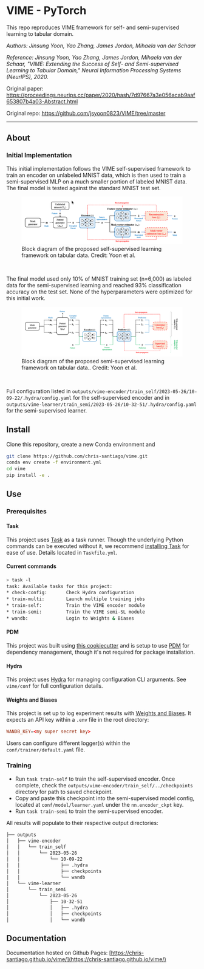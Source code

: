 # VIME - PyTorch

This repo reproduces VIME framework for self- and semi-supervised learning to tabular domain.

*Authors: Jinsung Yoon, Yao Zhang, James Jordon, Mihaela van der Schaar*

*Reference: Jinsung Yoon, Yao Zhang, James Jordon, Mihaela van der Schaar, "VIME: Extending the Success of Self- and Semi-supervised Learning to Tabular Domain," Neural Information Processing Systems (NeurIPS), 2020.*

Original paper: https://proceedings.neurips.cc/paper/2020/hash/7d97667a3e056acab9aaf653807b4a03-Abstract.html

Original repo: https://github.com/jsyoon0823/VIME/tree/master

---------
## About

### Initial Implementation

This initial implementation follows the VIME self-supervised framework to train an encoder on
unlabeled MNIST data, which is then used to train a semi-supervised MLP on a much smaller portion
of labeled MNIST data. The final model is tested against the standard MNIST test set.

<figure>
  <img src="static/self-sl-block.png" alt="">
  <figcaption>Block diagram of the proposed self-supervised learning framework on tabular data. Credit: Yoon et al.</figcaption>
</figure><br>


The final model used only 10% of MNIST training set (n=6,000) as labeled data for the semi-supervised
learning and reached 93% classification accuracy on the test set.  None of the hyperparameters were 
optimized for this initial work. 

<figure>
  <img src="static/semi-sl-block.png" alt="">
  <figcaption>Block diagram of the proposed semi-supervised learning framework on tabular data.. Credit: Yoon et al.</figcaption>
</figure><br>


Full configuration listed in `outputs/vime-encoder/train_self/2023-05-26/10-09-22/.hydra/config.yaml`
for the self-supervised encoder and in `outputs/vime-learner/train_semi/2023-05-26/10-32-51/.hydra/config.yaml`
for the semi-supervised learner.

## Install

Clone this repository, create a new Conda environment and 

```bash
git clone https://github.com/chris-santiago/vime.git
conda env create -f environment.yml
cd vime
pip install -e .
```

## Use

### Prerequisites

#### Task

This project uses [Task](https://taskfile.dev/) as a task runner. Though the underlying Python
commands can be executed without it, we recommend [installing Task](https://taskfile.dev/installation/)
for ease of use. Details located in `Taskfile.yml`.

#### Current commands

```bash
> task -l
task: Available tasks for this project:
* check-config:       Check Hydra configuration
* train-multi:        Launch multiple training jobs
* train-self:         Train the VIME encoder module
* train-semi:         Train the VIME semi-SL module
* wandb:              Login to Weights & Biases
```

#### PDM

This project was built using [this cookiecutter](https://github.com/chris-santiago/cookie) and is
setup to use [PDM](https://pdm.fming.dev/latest/) for dependency management, though it's not required
for package installation.

#### Hydra

This project uses [Hydra](https://hydra.cc/docs/intro/) for managing configuration CLI arguments. See `vime/conf` for full
configuration details.

#### Weights and Biases

This project is set up to log experiment results with [Weights and Biases](https://wandb.ai/). It
expects an API key within a `.env` file in the root directory:

```toml
WANDB_KEY=<my super secret key>
```

Users can configure different logger(s) within the `conf/trainer/default.yaml` file.

### Training

- Run `task train-self` to train the self-supervised encoder. Once complete, check the `outputs/vime-encoder/train_self/../checkpoints`
directory for path to saved checkpoint. 
- Copy and paste this checkpoint into the semi-supervised model 
config, located at `conf/model/learner.yaml` under the `nn.encoder_ckpt` key.
- Run `task train-semi` to train the semi-supervised encoder. 

All results will populate to their respective output directories:

```
├── outputs
│   ├── vime-encoder
│   │   └── train_self
│   │       └── 2023-05-26
│   │           └── 10-09-22
│   │               ├── .hydra
│   │               ├── checkpoints
│   │               └── wandb
│   └── vime-learner
│       └── train_semi
│           └── 2023-05-26
│               ├── 10-32-51
│               │   ├── .hydra
│               │   ├── checkpoints
│               │   └── wandb
```

## Documentation

Documentation hosted on Github Pages: [https://chris-santiago.github.io/vime/](https://chris-santiago.github.io/vime/)
